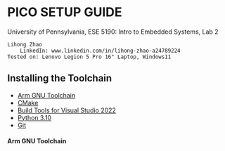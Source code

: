 # PICO SETUP GUIDE #
University of Pennsylvania, ESE 5190: Intro to Embedded Systems, Lab 2  

    Lihong Zhao  
        LinkedIn: www.linkedin.com/in/lihong-zhao-a24789224  
    Tested on: Lenovo Legion 5 Pro 16" Laptop, Windows11 

## Installing the Toolchain ##
* [Arm GNU Toolchain](https://developer.arm.com/downloads/-/arm-gnu-toolchain-downloads)
* [CMake](https://cmake.org/download/)
* [Build Tools for Visual Studio 2022](https://visualstudio.microsoft.com/zh-hans/downloads/)
* [Python 3.10](https://www.python.org/downloads/release/python-3107/)
* [Git](https://git-scm.com/download/win)

#### Arm GNU Toolchain ####
